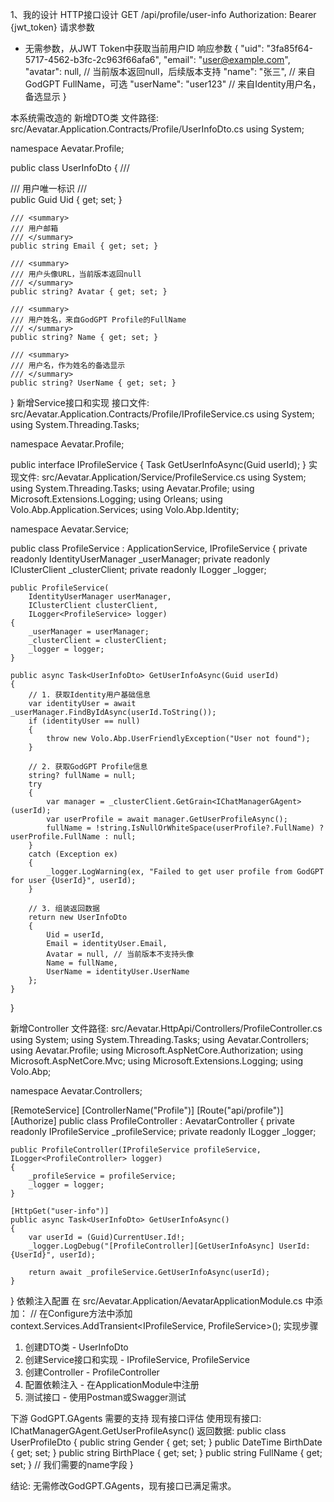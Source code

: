 1、我的设计
HTTP接口设计
GET /api/profile/user-info
Authorization: Bearer {jwt_token}
请求参数
- 无需参数，从JWT Token中获取当前用户ID
响应参数
{
  "uid": "3fa85f64-5717-4562-b3fc-2c963f66afa6", 
  "email": "user@example.com",
  "avatar": null, // 当前版本返回null，后续版本支持
  "name": "张三", // 来自GodGPT FullName，可选
  "userName": "user123" // 来自Identity用户名，备选显示
}

本系统需改造的
新增DTO类
文件路径: src/Aevatar.Application.Contracts/Profile/UserInfoDto.cs
using System;

namespace Aevatar.Profile;

public class UserInfoDto 
{
    /// <summary>
    /// 用户唯一标识
    /// </summary>
    public Guid Uid { get; set; }
    
    /// <summary>
    /// 用户邮箱
    /// </summary>
    public string Email { get; set; }
    
    /// <summary>
    /// 用户头像URL，当前版本返回null
    /// </summary>
    public string? Avatar { get; set; }
    
    /// <summary>
    /// 用户姓名，来自GodGPT Profile的FullName
    /// </summary>
    public string? Name { get; set; }
    
    /// <summary>
    /// 用户名，作为姓名的备选显示
    /// </summary>
    public string? UserName { get; set; }
}
新增Service接口和实现
接口文件: src/Aevatar.Application.Contracts/Profile/IProfileService.cs
using System;
using System.Threading.Tasks;

namespace Aevatar.Profile;

public interface IProfileService
{
    Task<UserInfoDto> GetUserInfoAsync(Guid userId);
}
实现文件: src/Aevatar.Application/Service/ProfileService.cs
using System;
using System.Threading.Tasks;
using Aevatar.Profile;
using Microsoft.Extensions.Logging;
using Orleans;
using Volo.Abp.Application.Services;
using Volo.Abp.Identity;

namespace Aevatar.Service;

public class ProfileService : ApplicationService, IProfileService
{
    private readonly IdentityUserManager _userManager;
    private readonly IClusterClient _clusterClient;
    private readonly ILogger<ProfileService> _logger;

    public ProfileService(
        IdentityUserManager userManager,
        IClusterClient clusterClient,
        ILogger<ProfileService> logger)
    {
        _userManager = userManager;
        _clusterClient = clusterClient;
        _logger = logger;
    }

    public async Task<UserInfoDto> GetUserInfoAsync(Guid userId)
    {
        // 1. 获取Identity用户基础信息
        var identityUser = await _userManager.FindByIdAsync(userId.ToString());
        if (identityUser == null)
        {
            throw new Volo.Abp.UserFriendlyException("User not found");
        }

        // 2. 获取GodGPT Profile信息
        string? fullName = null;
        try
        {
            var manager = _clusterClient.GetGrain<IChatManagerGAgent>(userId);
            var userProfile = await manager.GetUserProfileAsync();
            fullName = !string.IsNullOrWhiteSpace(userProfile?.FullName) ? userProfile.FullName : null;
        }
        catch (Exception ex)
        {
            _logger.LogWarning(ex, "Failed to get user profile from GodGPT for user {UserId}", userId);
        }

        // 3. 组装返回数据
        return new UserInfoDto
        {
            Uid = userId,
            Email = identityUser.Email,
            Avatar = null, // 当前版本不支持头像
            Name = fullName,
            UserName = identityUser.UserName
        };
    }
}

新增Controller
文件路径: src/Aevatar.HttpApi/Controllers/ProfileController.cs
using System;
using System.Threading.Tasks;
using Aevatar.Controllers;
using Aevatar.Profile;
using Microsoft.AspNetCore.Authorization;
using Microsoft.AspNetCore.Mvc;
using Microsoft.Extensions.Logging;
using Volo.Abp;

namespace Aevatar.Controllers;

[RemoteService]
[ControllerName("Profile")]
[Route("api/profile")]
[Authorize]
public class ProfileController : AevatarController
{
    private readonly IProfileService _profileService;
    private readonly ILogger<ProfileController> _logger;

    public ProfileController(IProfileService profileService, ILogger<ProfileController> logger)
    {
        _profileService = profileService;
        _logger = logger;
    }

    [HttpGet("user-info")]
    public async Task<UserInfoDto> GetUserInfoAsync()
    {
        var userId = (Guid)CurrentUser.Id!;
        _logger.LogDebug("[ProfileController][GetUserInfoAsync] UserId: {UserId}", userId);
        
        return await _profileService.GetUserInfoAsync(userId);
    }
}
依赖注入配置
在 src/Aevatar.Application/AevatarApplicationModule.cs 中添加：
// 在Configure方法中添加
context.Services.AddTransient<IProfileService, ProfileService>();
实现步骤
1. 创建DTO类 - UserInfoDto
2. 创建Service接口和实现 - IProfileService, ProfileService  
3. 创建Controller - ProfileController
4. 配置依赖注入 - 在ApplicationModule中注册
5. 测试接口 - 使用Postman或Swagger测试

下游 GodGPT.GAgents 需要的支持
现有接口评估 
使用现有接口: IChatManagerGAgent.GetUserProfileAsync()
返回数据:
public class UserProfileDto 
{
    public string Gender { get; set; }
    public DateTime BirthDate { get; set; }
    public string BirthPlace { get; set; }
    public string FullName { get; set; } // 我们需要的name字段
}

结论: 无需修改GodGPT.GAgents，现有接口已满足需求。